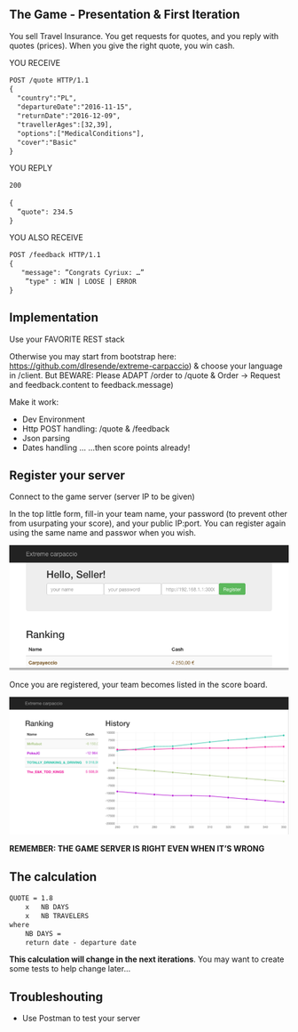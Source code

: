
## The Game - Presentation & First Iteration

You sell Travel Insurance. You get requests for quotes, and you reply with quotes (prices). When you give the right quote, you win cash.

YOU RECEIVE

	POST /quote HTTP/1.1
	{
	  "country":"PL",
	  "departureDate":"2016-11-15",
	  "returnDate":"2016-12-09",
	  "travellerAges":[32,39],
	  "options":["MedicalConditions"],
	  "cover":"Basic"
	}

YOU REPLY

	200

	{
	  ”quote": 234.5
	}

YOU ALSO RECEIVE

	POST /feedback HTTP/1.1
	{
	   "message": ”Congrats Cyriux: …”
		”type" : WIN | LOOSE | ERROR
	}

## Implementation

Use your FAVORITE REST stack

Otherwise you may start from bootstrap here: https://github.com/dlresende/extreme-carpaccio) & choose your language in /client. But BEWARE: Please ADAPT /order to /quote & Order -> Request and feedback.content to feedback.message)

Make it work:

- Dev Environment
- Http POST handling: /quote & /feedback
- Json parsing
- Dates handling
… ...then score points already!

## Register your server

Connect to the game server (server IP to be given)

In the top little form, fill-in your team name, your password (to prevent other from usurpating your score), and your public IP:port. You can register again using the same name and passwor when you wish.

![Registration form](/registration.png)

Once you are registered, your team becomes listed in the score board.

![The score board on the game server](/scoreboard.png)

**REMEMBER: THE GAME SERVER IS RIGHT EVEN WHEN IT’S WRONG**

## The calculation

	QUOTE = 1.8
		x 	NB DAYS
		x 	NB TRAVELERS
	where 
		NB DAYS = 
		return date - departure date

**This calculation will change in the next iterations**. You may want to create some tests to help change later...

## Troubleshouting

- Use Postman to test your server

